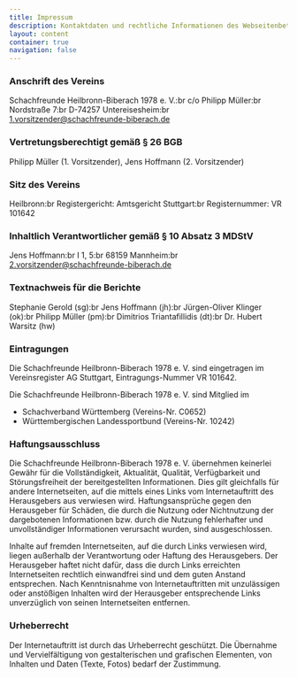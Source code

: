 ```yaml
---
title: Impressum
description: Kontaktdaten und rechtliche Informationen des Webseitenbetreibers.
layout: content
container: true
navigation: false
---
```


### Anschrift des Vereins

Schachfreunde Heilbronn-Biberach 1978 e. V.\:br
c/o Philipp Müller\:br
Nordstraße 7\:br
D-74257 Untereisesheim\:br
<1.vorsitzender@schachfreunde-biberach.de>

### Vertretungsberechtigt gemäß § 26 BGB

Philipp Müller (1. Vorsitzender), Jens Hoffmann (2. Vorsitzender)

### Sitz des Vereins

Heilbronn\:br
Registergericht: Amtsgericht Stuttgart\:br
Registernummer: VR 101642

### Inhaltlich Verantwortlicher gemäß § 10 Absatz 3 MDStV

Jens Hoffmann\:br
I 1, 5\:br
68159 Mannheim\:br
<2.vorsitzender@schachfreunde-biberach.de>

### Textnachweis für die Berichte

Stephanie Gerold (sg)\:br
Jens Hoffmann (jh)\:br
Jürgen-Oliver Klinger (ok)\:br
Philipp Müller (pm)\:br
Dimitrios Triantafillidis (dt)\:br
Dr. Hubert Warsitz (hw)

### Eintragungen

Die Schachfreunde Heilbronn-Biberach 1978 e. V. sind eingetragen im Vereinsregister AG Stuttgart, Eintragungs-Nummer VR 101642.

Die Schachfreunde Heilbronn-Biberach 1978 e. V. sind Mitglied im

- Schachverband Württemberg (Vereins-Nr. C0652)
- Württembergischen Landessportbund (Vereins-Nr. 10242)

### Haftungsausschluss

Die Schachfreunde Heilbronn-Biberach 1978 e. V. übernehmen keinerlei Gewähr für die Vollständigkeit, Aktualität, Qualität, Verfügbarkeit und Störungsfreiheit der bereitgestellten Informationen. Dies gilt gleichfalls für andere Internetseiten, auf die mittels eines Links vom Internetauftritt des Herausgebers aus verwiesen wird. Haftungsansprüche gegen den Herausgeber für Schäden, die durch die Nutzung oder Nichtnutzung der dargebotenen Informationen bzw. durch die Nutzung fehlerhafter und unvollständiger Informationen verursacht wurden, sind ausgeschlossen.

Inhalte auf fremden Internetseiten, auf die durch Links verwiesen wird, liegen außerhalb der Verantwortung oder Haftung des Herausgebers. Der Herausgeber haftet nicht dafür, dass die durch Links erreichten Internetseiten rechtlich einwandfrei sind und dem guten Anstand entsprechen. Nach Kenntnisnahme von Internetauftritten mit unzulässigen oder anstößigen Inhalten wird der Herausgeber entsprechende Links unverzüglich von seinen Internetseiten entfernen.

### Urheberrecht

Der Internetauftritt ist durch das Urheberrecht geschützt. Die Übernahme und Vervielfältigung von gestalterischen und grafischen Elementen, von Inhalten und Daten (Texte, Fotos) bedarf der Zustimmung.
